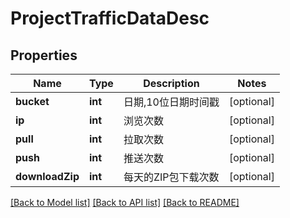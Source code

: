 # ProjectTrafficDataDesc

## Properties

Name | Type | Description | Notes
------------ | ------------- | ------------- | -------------
**bucket** | **int** | 日期,10位日期时间戳 | [optional] 
**ip** | **int** | 浏览次数 | [optional] 
**pull** | **int** | 拉取次数 | [optional] 
**push** | **int** | 推送次数 | [optional] 
**downloadZip** | **int** | 每天的ZIP包下载次数 | [optional] 

[[Back to Model list]](../../README.md#documentation-for-models) [[Back to API list]](../../README.md#documentation-for-api-endpoints) [[Back to README]](../../README.md)


